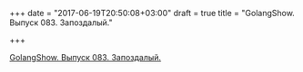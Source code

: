 +++
date = "2017-06-19T20:50:08+03:00"
draft = true
title = "GolangShow. Выпуск 083. Запоздалый."

+++

<p><a href="http://golangshow.com/episode/2016/11-16-083/">GolangShow. Выпуск 083. Запоздалый.</a></p>